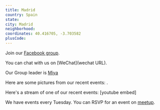 ```yaml
---
title: Madrid
country: Spain
state: 
city: Madrid
neighborhood: 
coordinates: 40.416705, -3.703582
plusCode:
---
```

Join our [Facebook group](https://www.facebook.com/groups/free.code.camp.madrid).

You can chat with us on [WeChat](wechat URL).

Our Group leader is [Miya](freecodecamp.org/miya)

Here are some pictures from our recent events:
![]().

Here's a stream of one of our recent events:
[youtube embed]

We have events every Tuesday. You can RSVP for an event on [meetup](meetupurl).

